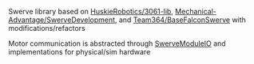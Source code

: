 Swerve library based on [HuskieRobotics/3061-lib](https://github.com/HuskieRobotics/3061-lib), [Mechanical-Advantage/SwerveDevelopment](https://github.com/Mechanical-Advantage/SwerveDevelopment), and [Team364/BaseFalconSwerve](https://github.com/Team364/BaseFalconSwerve) with modifications/refactors

Motor communication is abstracted through [SwerveModuleIO](./SwerveModuleIO.java) and implementations for physical/sim hardware